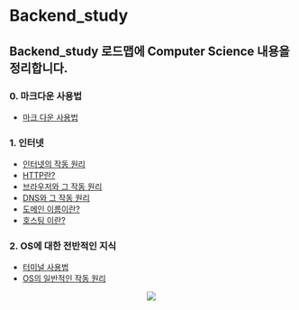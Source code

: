 # Backend_study

## Backend_study 로드맵에 Computer Science 내용을 정리합니다.
### 0. 마크다운 사용법
- <a href="Markdown.md">마크 다운 사용법 </a>
### 1. 인터넷
- <a href="Internet.md">인터넷의 작동 원리</a>
- <a href="Http.md">HTTP란?</a>
- <a href="Browser.md">브라우저와 그 작동 원리</a>
- <a href="DNS.md">DNS와 그 작동 원리</a>
- <a href="DomainName.md">도메인 이름이란?</a>
- <a href="Hosting.md">호스팅 이란?</a>
### 2. OS에 대한 전반적인 지식
- <a href="Terminal.md">터미널 사용법</a>
- <a href="OperatingSystem.md">OS의 일반적인 작동 원리</a>




<p align="center">
  <img src="Pictures\Backend_road_map.png">
</p>
